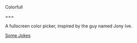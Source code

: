 Colorfull

===

A fullscreen color picker, inspired by the guy named Jony Ive.

[Some Jokes](http://jonyiveredesignsthings.tumblr.com/)
